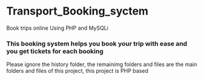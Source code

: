 # Transport_Booking_syctem
Book trips online Using PHP and MySQLi
### This booking system helps you book your trip with ease and you get tickets for each booking
Please ignore the history folder, the remainimg folders and files are the main folders
 and files of this project, this project is PHP based
